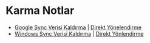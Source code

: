 # Karma Notlar

* [Google Sync Verisi Kaldırma](https://www.cnet.com/how-to/how-to-clear-google-chrome-sync-data/) | [Direkt Yönelendirme](https://chrome.google.com/sync)
* [Windows Sync Verisi Kaldırma](https://www.tenforums.com/tutorials/106159-delete-sync-settings-windows-10-devices-microsoft-account.html) | [Direkt Yönlendirme](https://onedrive.live.com/win8personalsettingsprivacy)